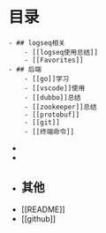 # 目录
	- ## logseq相关
		- [[logseq使用总结]]
		- [[Favorites]]
	- ## 后端
		- [[go]]学习
		- [[vscode]]使用
		- [[dubbo]]总结
		- [[zookeeper]]总结
		- [[protobuf]]
		- [[git]]
		- [[终端命令]]
-
-
- ## 其他
- [[README]]
- [[github]]